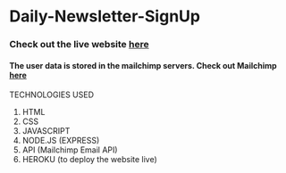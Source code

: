 # Daily-Newsletter-SignUp

<h3>Check out the live website <a href="https://salty-hollows-02401.herokuapp.com/">here</a></h3>

<h4>The user data is stored in the mailchimp servers. Check out Mailchimp <a href="https://mailchimp.com/">here</a></h4>


TECHNOLOGIES USED

1) HTML
2) CSS
3) JAVASCRIPT
4) NODE.JS (EXPRESS)
5) API (Mailchimp Email API)
6) HEROKU (to deploy the website live)

